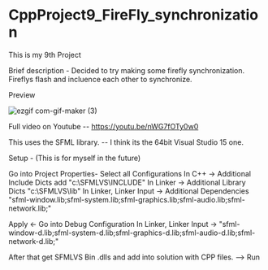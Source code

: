 # CppProject9_FireFly_synchronization
 

This is my 9th Project

Brief description - 
   Decided to try making some firefly synchronization.
   Fireflys flash and incluence each other to synchronize.

Preview

![ezgif com-gif-maker (3)](https://user-images.githubusercontent.com/67654528/114602842-fb47ae00-9c8e-11eb-80da-9d6918ce10e4.gif)


Full video on Youtube -- https://youtu.be/nWG7fOTy0w0

This uses the SFML library. -- I think its the 64bit Visual Studio 15 one.

Setup - (This is for myself in the future)

Go into Project Properties- Select all Configurations In C++ -> Additional Include Dicts add "c:\SFMLVS\INCLUDE" In Linker -> Additional Library Dicts "c:\SFMLVS\lib" In Linker, Linker Input -> Additional Dependencies "sfml-window.lib;sfml-system.lib;sfml-graphics.lib;sfml-audio.lib;sfml-network.lib;"

Apply <- Go into Debug Configuration In Linker, Linker Input -> "sfml-window-d.lib;sfml-system-d.lib;sfml-graphics-d.lib;sfml-audio-d.lib;sfml-network-d.lib;"

After that get SFMLVS Bin .dlls and add into solution with CPP files. --> Run
